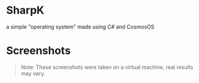 # SharpK
a simple "operating system" made using C# and CosmosOS

# Screenshots
> Note: These screenshots were taken on a virtual machine, real results may vary.
